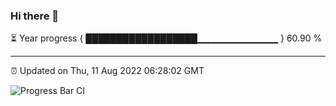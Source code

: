 ### Hi there 👋

⏳ Year progress { ██████████████████▁▁▁▁▁▁▁▁▁▁▁▁ } 60.90 %

---

⏰ Updated on Thu, 11 Aug 2022 06:28:02 GMT

![Progress Bar CI](https://github.com/ZhaoGui/ZhaoGui/workflows/Progress%20Bar%20CI/badge.svg)
